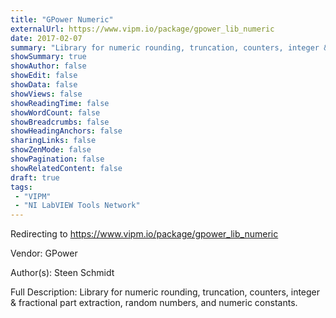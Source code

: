 ```yaml
---
title: "GPower Numeric"
externalUrl: https://www.vipm.io/package/gpower_lib_numeric
date: 2017-02-07
summary: "Library for numeric rounding, truncation, counters, integer & fractional part extraction, random numbers, and numeric constants."
showSummary: true
showAuthor: false
showEdit: false
showData: false
showViews: false
showReadingTime: false
showWordCount: false
showBreadcrumbs: false
showHeadingAnchors: false
sharingLinks: false
showZenMode: false
showPagination: false
showRelatedContent: false
draft: true
tags:
 - "VIPM"
 - "NI LabVIEW Tools Network"
---
```


Redirecting to https://www.vipm.io/package/gpower_lib_numeric

Vendor: GPower

Author(s): Steen Schmidt
 
Full Description:
Library for numeric rounding, truncation, counters, integer & fractional part extraction, random numbers, and numeric constants.